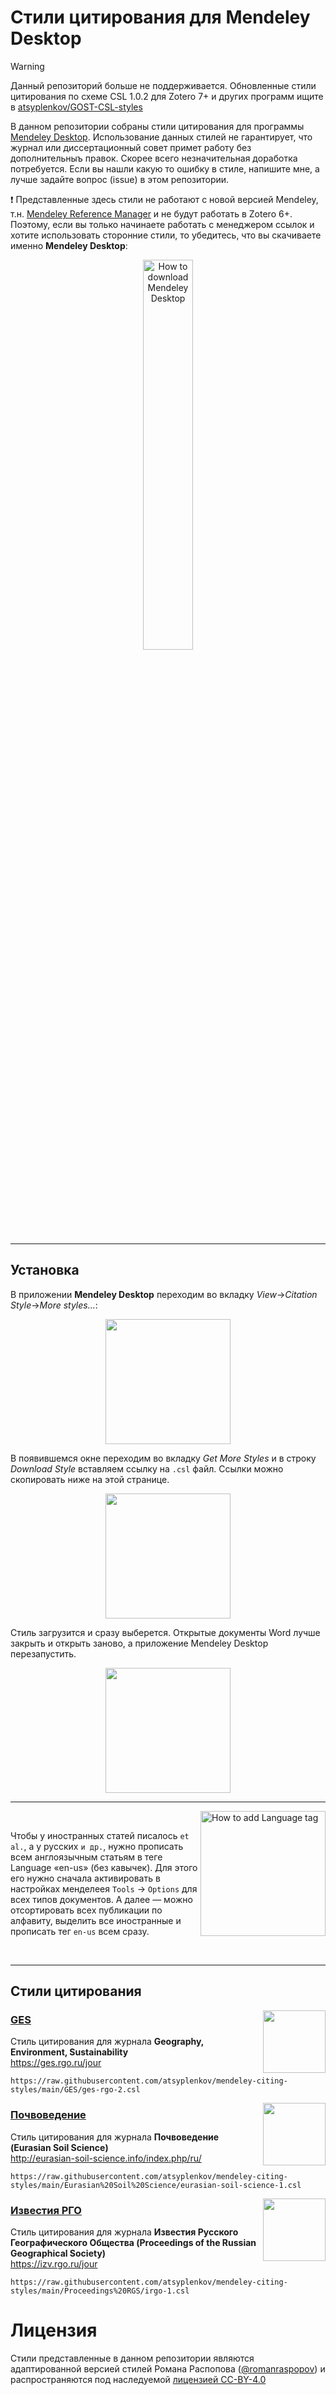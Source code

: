 # Стили цитирования для Mendeley Desktop

> [!warning]
> Данный репозиторий больше не поддерживается. Обновленные стили цитирования по схеме CSL 1.0.2 для Zotero 7+ и других программ ищите в [atsyplenkov/GOST-CSL-styles](https://github.com/atsyplenkov/GOST-CSL-styles)

В данном репозитории собраны стили цитирования для программы [Mendeley Desktop](https://www.mendeley.com/reference-management/mendeley-desktop). Использование данных стилей не гарантирует, что журнал или диссертационный совет примет работу без дополнительныъ правок. Скорее всего незначительная доработка потребуется. Если вы нашли какую то ошибку в стиле, напишите мне, а лучше задайте вопрос (issue) в этом репозитории.

❗ Представленные здесь стили не работают с новой версией Mendeley, т.н. [Mendeley Reference Manager](https://www.mendeley.com/reference-management/reference-manager) и не будут работать в Zotero 6+. Поэтому, если вы только начинаете работать с менеджером ссылок и хотите использовать сторонние стили, то убедитесь, что вы скачиваете именно **Mendeley Desktop**:

<p align="center">
<img src="https://user-images.githubusercontent.com/34775595/134459686-c463a031-facf-4dcf-95fc-47278a71d776.png" alt="How to download Mendeley Desktop" width="40%" height="40%">
</p>

---

## Установка

В приложении **Mendeley Desktop** переходим во вкладку *View*→*Citation Style*→*More styles…*:
<p align="center">
<img align="center" src="https://user-images.githubusercontent.com/34775595/134867112-9c615e28-fcf8-4023-957c-1f87cfc5d0a3.png" height="200">
</p>
  
В появившемся окне переходим во вкладку *Get More Styles* и в строку *Download Style* вставляем ссылку на `.csl` файл. Ссылки можно скопировать ниже на этой странице.
<p align="center">
<img align="center" src="https://user-images.githubusercontent.com/34775595/134867362-ed0d6111-492b-4426-ad18-6a809106dabd.png" height="200">
</p>
  
Стиль загрузится и сразу выберется. Открытые документы Word лучше закрыть и открыть заново, а приложение Mendeley Desktop перезапустить.
<p align="center">
<img align="center" src="https://user-images.githubusercontent.com/34775595/134867872-0f94c01c-0fcc-4959-bd09-4eea5dfe0def.png" height="200">
</p>
  
---

<img align="right" src="https://user-images.githubusercontent.com/34775595/134461105-9b965519-446d-40ec-bd44-e166290ef1b1.png" alt="How to add Language tag" height="200">

<br>

Чтобы у иностранных статей писалось `et al.`, а у русских `и др.`, нужно прописать всем англоязычным статьям в теге Language «en-us» (без кавычек). Для этого его нужно сначала активировать в настройках менделеея `Tools` → `Options` для всех типов документов. А далее — можно отсортировать всех публикации по алфавиту, выделить все иностранные и прописать тег `en-us` всем сразу.

<br>

---

## Cтили цитирования

<img align="right" height="100" src="https://ges.rgo.ru/public/journals/1/homeHeaderTitleImage_en_US.jpg">

### [GES](https://github.com/atsyplenkov/mendeley-citing-styles/blob/main/GES/README.md)

Стиль цитирования для журнала **Geography, Environment, Sustainability** <br>
https://ges.rgo.ru/jour <br>
```
https://raw.githubusercontent.com/atsyplenkov/mendeley-citing-styles/main/GES/ges-rgo-2.csl
```

<img align="right" height="100" src="https://sciencejournals.ru/journals/pochved/cover.png">

### [Почвоведение](https://github.com/atsyplenkov/mendeley-citing-styles/blob/main/Eurasian%20Soil%20Science/README.md)

Стиль цитирования для журнала **Почвоведение (Eurasian Soil Science)** <br>
http://eurasian-soil-science.info/index.php/ru/ <br>
```
https://raw.githubusercontent.com/atsyplenkov/mendeley-citing-styles/main/Eurasian%20Soil%20Science/eurasian-soil-science-1.csl
```


<img align="right" height="100" src="https://izv.rgo.ru/public/journals/1/homeHeaderTitleImage_ru_RU.png">

### [Известия РГО](https://github.com/atsyplenkov/mendeley-citing-styles/blob/main/Proceedings%20RGS/README.md)

Стиль цитирования для журнала **Известия Русского Географического Общества (Proceedings of the Russian Geographical Society)** <br>
https://izv.rgo.ru/jour <br>
```
https://raw.githubusercontent.com/atsyplenkov/mendeley-citing-styles/main/Proceedings%20RGS/irgo-1.csl
```
# Лицензия
Стили представленные в данном репозитории являются адаптированной версией стилей Романа Распопова ([@romanraspopov](https://github.com/romanraspopov)) и распространяются под наследуемой [лицензией CC-BY-4.0](https://github.com/atsyplenkov/mendeley-citing-styles/LICENCE)